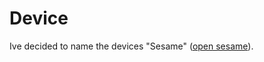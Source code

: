 # Device
Ive decided to name the devices "Sesame" \([open sesame](https://en.wikipedia.org/wiki/Open_sesame)\).

